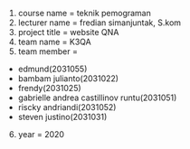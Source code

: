 1. course name = teknik pemograman
2. lecturer name = fredian simanjuntak, S.kom
3. project title = website QNA
4. team name = K3QA
5. team member = 
  - edmund(2031055)
  - bambam julianto(2031022)
  - frendy(2031025)
  - gabrielle andrea castillinov runtu(2031051)
  - riscky andriandi(2031052)
  - steven justino(2031031)
6. year = 2020

